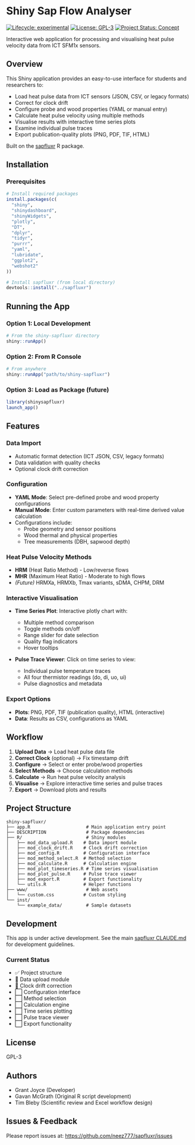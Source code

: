 # Shiny Sap Flow Analyser

<!-- badges: start -->
[![Lifecycle: experimental](https://img.shields.io/badge/lifecycle-experimental-orange.svg)](https://lifecycle.r-lib.org/articles/stages.html#experimental)
[![License: GPL-3](https://img.shields.io/badge/License-GPL%20v3-blue.svg)](https://www.gnu.org/licenses/gpl-3.0)
[![Project Status: Concept](https://www.repostatus.org/badges/latest/concept.svg)](https://www.repostatus.org/#concept)
<!-- badges: end -->

Interactive web application for processing and visualising heat pulse velocity data from ICT SFM1x sensors.

## Overview

This Shiny application provides an easy-to-use interface for students and researchers to:
- Load heat pulse data from ICT sensors (JSON, CSV, or legacy formats)
- Correct for clock drift
- Configure probe and wood properties (YAML or manual entry)
- Calculate heat pulse velocity using multiple methods
- Visualise results with interactive time series plots
- Examine individual pulse traces
- Export publication-quality plots (PNG, PDF, TIF, HTML)

Built on the [sapfluxr](../sapfluxr) R package.

## Installation

### Prerequisites

```r
# Install required packages
install.packages(c(
  "shiny",
  "shinydashboard",
  "shinyWidgets",
  "plotly",
  "DT",
  "dplyr",
  "tidyr",
  "purrr",
  "yaml",
  "lubridate",
  "ggplot2",
  "webshot2"
))

# Install sapfluxr (from local directory)
devtools::install("../sapfluxr")
```

## Running the App

### Option 1: Local Development
```r
# From the shiny-sapfluxr directory
shiny::runApp()
```

### Option 2: From R Console
```r
# From anywhere
shiny::runApp("path/to/shiny-sapfluxr")
```

### Option 3: Load as Package (future)
```r
library(shinysapfluxr)
launch_app()
```

## Features

### Data Import
- Automatic format detection (ICT JSON, CSV, legacy formats)
- Data validation with quality checks
- Optional clock drift correction

### Configuration
- **YAML Mode**: Select pre-defined probe and wood property configurations
- **Manual Mode**: Enter custom parameters with real-time derived value calculation
- Configurations include:
  - Probe geometry and sensor positions
  - Wood thermal and physical properties
  - Tree measurements (DBH, sapwood depth)

### Heat Pulse Velocity Methods
- **HRM** (Heat Ratio Method) - Low/reverse flows
- **MHR** (Maximum Heat Ratio) - Moderate to high flows
- *(Future)* HRMXa, HRMXb, Tmax variants, sDMA, CHPM, DRM

### Interactive Visualisation
- **Time Series Plot**: Interactive plotly chart with:
  - Multiple method comparison
  - Toggle methods on/off
  - Range slider for date selection
  - Quality flag indicators
  - Hover tooltips

- **Pulse Trace Viewer**: Click on time series to view:
  - Individual pulse temperature traces
  - All four thermistor readings (do, di, uo, ui)
  - Pulse diagnostics and metadata

### Export Options
- **Plots**: PNG, PDF, TIF (publication quality), HTML (interactive)
- **Data**: Results as CSV, configurations as YAML

## Workflow

1. **Upload Data** → Load heat pulse data file
2. **Correct Clock** (optional) → Fix timestamp drift
3. **Configure** → Select or enter probe/wood properties
4. **Select Methods** → Choose calculation methods
5. **Calculate** → Run heat pulse velocity analysis
6. **Visualise** → Explore interactive time series and pulse traces
7. **Export** → Download plots and results

## Project Structure

```
shiny-sapfluxr/
├── app.R                     # Main application entry point
├── DESCRIPTION               # Package dependencies
├── R/                        # Shiny modules
│   ├── mod_data_upload.R    # Data import module
│   ├── mod_clock_drift.R    # Clock drift correction
│   ├── mod_config.R         # Configuration interface
│   ├── mod_method_select.R  # Method selection
│   ├── mod_calculate.R      # Calculation engine
│   ├── mod_plot_timeseries.R # Time series visualisation
│   ├── mod_plot_pulse.R     # Pulse trace viewer
│   ├── mod_export.R         # Export functionality
│   └── utils.R              # Helper functions
├── www/                      # Web assets
│   └── custom.css           # Custom styling
└── inst/
    └── example_data/         # Sample datasets
```

## Development

This app is under active development. See the main [sapfluxr CLAUDE.md](../sapfluxr/CLAUDE.md) for development guidelines.

### Current Status
- ✅ Project structure
- 🚧 Data upload module
- 🚧 Clock drift correction
- ⬜ Configuration interface
- ⬜ Method selection
- ⬜ Calculation engine
- ⬜ Time series plotting
- ⬜ Pulse trace viewer
- ⬜ Export functionality

## License

GPL-3

## Authors

- Grant Joyce (Developer)
- Gavan McGrath (Original R script development)
- Tim Bleby (Scientific review and Excel workflow design)

## Issues & Feedback

Please report issues at: https://github.com/neez777/sapfluxr/issues

